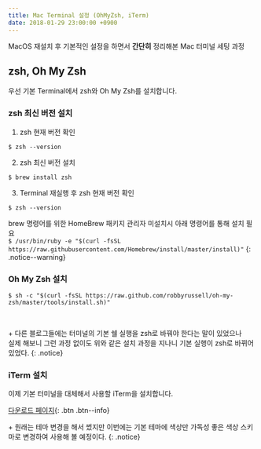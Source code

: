 ```yaml
---
title: Mac Terminal 설정 (OhMyZsh, iTerm)
date: 2018-01-29 23:00:00 +0900
---
```


MacOS 재설치 후 기본적인 설정을 하면서 **간단히** 정리해본 Mac 터미널 세팅 과정

## zsh, Oh My Zsh
우선 기본 Terminal에서 zsh와 Oh My Zsh를 설치합니다. 

### zsh 최신 버전 설치
1. zsh 현재 버전 확인
  ```
$ zsh --version
  ```
2. zsh 최신 버전 설치
  ```
$ brew install zsh
  ```
3. Terminal 재실행 후 zsh 현재 버전 확인
  ```
$ zsh --version
  ```

brew 명령어를 위한 HomeBrew 패키지 관리자 미설치시 아래 명령어를 통해 설치 필요  
`$ /usr/bin/ruby -e "$(curl -fsSL https://raw.githubusercontent.com/Homebrew/install/master/install)"`
{: .notice--warning}

### Oh My Zsh 설치
```
$ sh -c "$(curl -fsSL https://raw.github.com/robbyrussell/oh-my-zsh/master/tools/install.sh)"
```
<br/>

\+ 다른 블로그들에는 터미널의 기본 쉘 실행을 zsh로 바꿔야 한다는 말이 있었으나  
실제 해보니 그런 과정 없이도 위와 같은 설치 과정을 지나니 기본 실행이 zsh로 바뀌어있었다.
{: .notice}
<br/>

### iTerm 설치
이제 기본 터미널을 대체해서 사용할 iTerm을 설치합니다.

[다운로드 페이지](https://www.iterm2.com/downloads.html){: .btn .btn--info}

\+ 원래는 테마 변경을 해서 썼지만 이번에는 기본 테마에 색상만 가독성 좋은 색상 스키마로 변경하여 사용해 볼 예정이다.
{: .notice}
